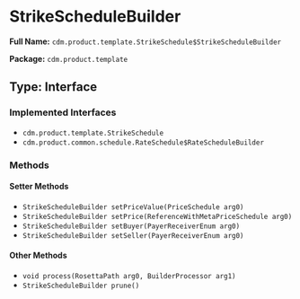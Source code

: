 # StrikeScheduleBuilder

**Full Name:** `cdm.product.template.StrikeSchedule$StrikeScheduleBuilder`

**Package:** `cdm.product.template`

## Type: Interface

### Implemented Interfaces

- `cdm.product.template.StrikeSchedule`
- `cdm.product.common.schedule.RateSchedule$RateScheduleBuilder`

### Methods

#### Setter Methods

- `StrikeScheduleBuilder setPriceValue(PriceSchedule arg0)`
- `StrikeScheduleBuilder setPrice(ReferenceWithMetaPriceSchedule arg0)`
- `StrikeScheduleBuilder setBuyer(PayerReceiverEnum arg0)`
- `StrikeScheduleBuilder setSeller(PayerReceiverEnum arg0)`

#### Other Methods

- `void process(RosettaPath arg0, BuilderProcessor arg1)`
- `StrikeScheduleBuilder prune()`

